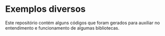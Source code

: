 # Exemplos diversos

Este repositório contém alguns códigos que foram gerados para auxiliar no entendimento e funcionamento de algumas bibliotecas.